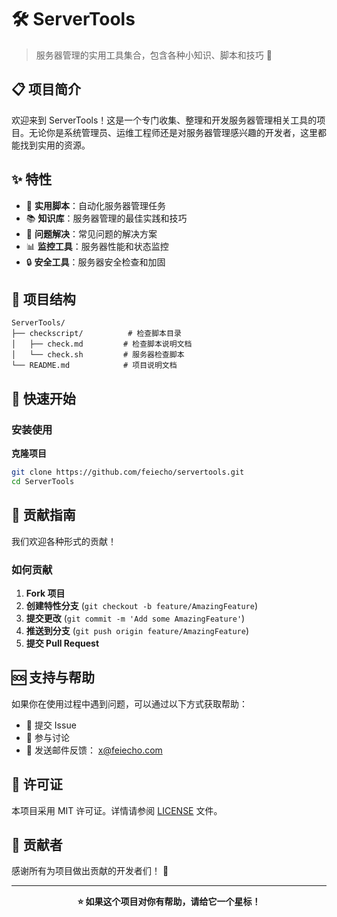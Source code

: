 # 🛠️ ServerTools

> 服务器管理的实用工具集合，包含各种小知识、脚本和技巧 🚀

## 📋 项目简介

欢迎来到 ServerTools！这是一个专门收集、整理和开发服务器管理相关工具的项目。无论你是系统管理员、运维工程师还是对服务器管理感兴趣的开发者，这里都能找到实用的资源。

## ✨ 特性

- 🔧 **实用脚本**：自动化服务器管理任务
- 📚 **知识库**：服务器管理的最佳实践和技巧
- 🎯 **问题解决**：常见问题的解决方案
- 📊 **监控工具**：服务器性能和状态监控
- 🔒 **安全工具**：服务器安全检查和加固

## 📁 项目结构

```
ServerTools/
├── checkscript/          # 检查脚本目录
│   ├── check.md         # 检查脚本说明文档
│   └── check.sh         # 服务器检查脚本
└── README.md            # 项目说明文档
```

## 🚀 快速开始

### 安装使用

 **克隆项目**
   ```bash
   git clone https://github.com/feiecho/servertools.git
   cd ServerTools
   ```

## 🤝 贡献指南

我们欢迎各种形式的贡献！

### 如何贡献

1. **Fork 项目**
2. **创建特性分支** (`git checkout -b feature/AmazingFeature`)
3. **提交更改** (`git commit -m 'Add some AmazingFeature'`)
4. **推送到分支** (`git push origin feature/AmazingFeature`)
5. **提交 Pull Request**


## 🆘 支持与帮助

如果你在使用过程中遇到问题，可以通过以下方式获取帮助：

- 📮 提交 Issue
- 💬 参与讨论
- 📧 发送邮件反馈： x@feiecho.com

## 📄 许可证

本项目采用 MIT 许可证。详情请参阅 [LICENSE](LICENSE) 文件。

## 👥 贡献者

感谢所有为项目做出贡献的开发者们！ 🙏

---

<div align="center">
  <b>⭐ 如果这个项目对你有帮助，请给它一个星标！</b>
</div>
